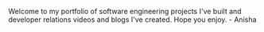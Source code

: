 Welcome to my portfolio of software engineering projects I've built and developer relations videos and blogs I've created. Hope you enjoy. - Anisha
